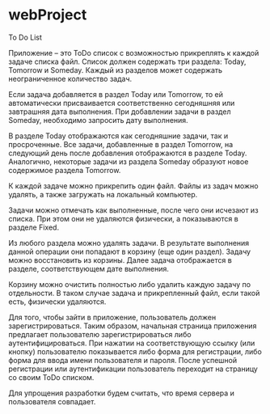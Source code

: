 # webProject
 To Do List

Приложение – это ToDo список с возможностью прикреплять к каждой задаче списка файл. 
Список должен содержать три раздела: Today, Tomorrow и Someday. 
Каждый из разделов может содержать неограниченное количество задач. 

Если задача добавляется в раздел Today или Tomorrow, то ей автоматически присваивается соответственно сегодняшняя или завтрашняя дата выполнения. 
При добавлении задачи в раздел Someday, необходимо запросить дату выполнения. 

В разделе Today отображаются как сегодняшние задачи, так и просроченные. 
Все задачи, добавленные в раздел Tomorrow, на следующий день после добавления отображаются в разделе Today. 
Аналогично, некоторые задачи из раздела Someday образуют новое содержимое раздела Tomorrow. 

К каждой задаче можно прикрепить один файл. Файлы из задач можно удалять, а также загружать на локальный компьютер. 

Задачи можно отмечать как выполненные, после чего они исчезают из списка. 
При этом они не удаляются физически, а показываются в разделе Fixed. 

Из любого раздела можно удалять задачи. В результате выполнения данной операции они попадают в корзину (еще один раздел). 
Задачу можно восстановить из корзины. Далее задача отображается в разделе, соответствующем дате выполнения. 

Корзину можно очистить полностью либо удалить каждую задачу по отдельности. В таком случае задача и прикрепленный файл, если такой есть, физически удаляются. 

Для того, чтобы зайти в приложение, пользователь должен зарегистрироваться. 
Таким образом, начальная страница приложения предлагает пользователю зарегистрироваться либо аутентифицироваться. 
При нажатии на соответствующую ссылку (или кнопку) пользователю показывается либо форма для регистрации, либо форма для ввода имени пользователя и пароля. 
После успешной регистрации или аутентификации пользователь переходит на страницу со своим ToDo списком. 

Для упрощения разработки будем считать, что время сервера и пользователя совпадает.
